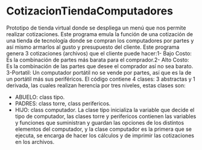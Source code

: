 # CotizacionTiendaComputadores
Prototipo de tienda virtual donde se despliega un menú que nos permite realizar cotizaciones.
Este programa emula la función de una cotización de una tienda de tecnología donde se compran los computadores por partes y así mismo armarlos al gusto y presupuesto del cliente. Este programa genera 3 cotizaciones (archivos) que el cliente puede hacer:1- Bajo Costo: Es la combinación de partes más barata para el comprador.2- Alto Costo: Es la combinación de las partes que desee el comprador así no sea barato. 3-Portatil: Un computador portátil no se vende por partes, así que es la de un portátil más sus periféricos. El código contiene 4 clases: 3 abstractas y 1 derivada, las cuales realizan herencia por tres niveles, estas clases son:
- ABUELO: class tipo.
- PADRES: class torre, class perifericos.
- HIJO:  class computador.
La clase tipo inicializa la variable que decide el tipo de computador, las clases torre y perifericos contienen las variables y funciones que suministran y guardan las opciones de los distintos elementos del computador, y la clase computador es la primera que se ejecuta, se encarga de hacer los cálculos y de imprimir las cotizaciones en los archivos.
